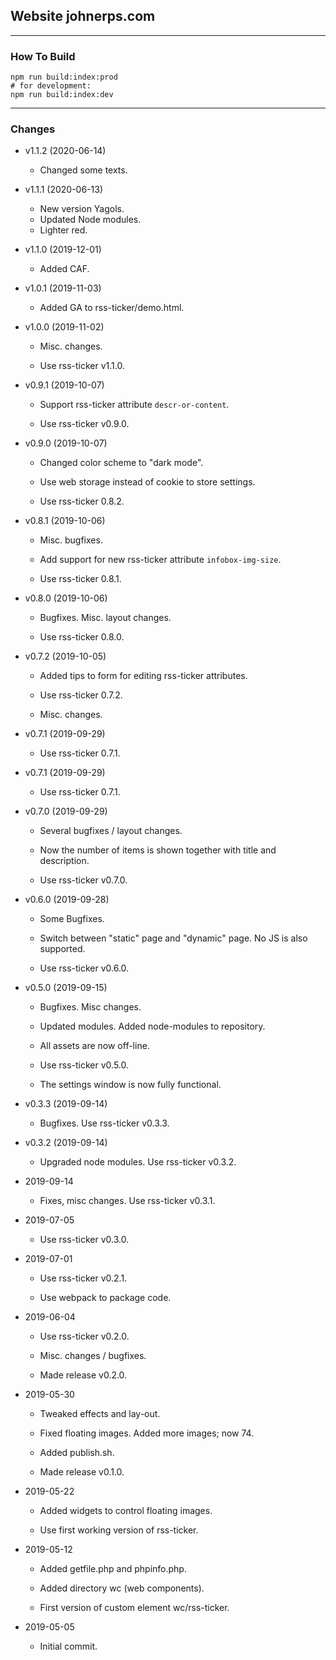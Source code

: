 ## Website johnerps.com

***

### How To Build

````shell
npm run build:index:prod
# for development:
npm run build:index:dev
````

***

### Changes

* v1.1.2 (2020-06-14)

  * Changed some texts.

* v1.1.1 (2020-06-13)

  * New version Yagols.
  * Updated Node modules.
  * Lighter red.

* v1.1.0 (2019-12-01)

  * Added CAF.

* v1.0.1 (2019-11-03)

  * Added GA to rss-ticker/demo.html.

* v1.0.0 (2019-11-02)

  * Misc. changes.

  * Use rss-ticker v1.1.0.

* v0.9.1 (2019-10-07)

  * Support rss-ticker attribute `descr-or-content`.

  * Use rss-ticker v0.9.0.

* v0.9.0 (2019-10-07)

  * Changed color scheme to "dark mode".

  * Use web storage instead of cookie to store settings.

  * Use rss-ticker 0.8.2.

* v0.8.1 (2019-10-06)

  * Misc. bugfixes.

  * Add support for new rss-ticker attribute `infobox-img-size`.

  * Use rss-ticker 0.8.1.

* v0.8.0 (2019-10-06)

  * Bugfixes. Misc. layout changes.

  * Use rss-ticker 0.8.0.

* v0.7.2 (2019-10-05)

  * Added tips to form for editing rss-ticker attributes.

  * Use rss-ticker 0.7.2.

  * Misc. changes.

* v0.7.1 (2019-09-29)

  * Use rss-ticker 0.7.1.

* v0.7.1 (2019-09-29)

  * Use rss-ticker 0.7.1.

* v0.7.0 (2019-09-29)

  * Several bugfixes / layout changes.

  * Now the number of items is shown together with title and description.

  * Use rss-ticker v0.7.0.

* v0.6.0 (2019-09-28)

  * Some Bugfixes.

  * Switch between "static" page and "dynamic" page. No JS is also supported.

  * Use rss-ticker v0.6.0.

* v0.5.0 (2019-09-15)

  * Bugfixes. Misc changes.

  * Updated modules. Added node-modules to repository.

  * All assets are now off-line.

  * Use rss-ticker v0.5.0.

  * The settings window is now fully functional.

* v0.3.3 (2019-09-14)

  * Bugfixes. Use rss-ticker v0.3.3.

* v0.3.2 (2019-09-14)

  * Upgraded node modules. Use rss-ticker v0.3.2.

* 2019-09-14

  * Fixes, misc changes. Use rss-ticker v0.3.1.

* 2019-07-05

  * Use rss-ticker v0.3.0.

* 2019-07-01

  * Use rss-ticker v0.2.1.

  * Use webpack to package code.

* 2019-06-04

  * Use rss-ticker v0.2.0.

  * Misc. changes / bugfixes.

  * Made release v0.2.0.

* 2019-05-30

  * Tweaked effects and lay-out.

  * Fixed floating images. Added more images; now 74.

  * Added publish.sh.

  * Made release v0.1.0.

* 2019-05-22

  * Added widgets to control floating images.

  * Use first working version of rss-ticker.

* 2019-05-12

  * Added getfile.php and phpinfo.php.

  * Added directory wc (web components).

  * First version of custom element wc/rss-ticker.

* 2019-05-05

  * Initial commit.
